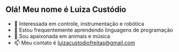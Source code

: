 ## Olá! Meu nome é Luiza Custódio

- 👀 Interessada em controle, instrumentação e robótica
- 🌱 Estou frequentemente aprendendo linguagens de programação
- 💞️ Sou apaixonada em animais e música
- 📫 Meu contato é luizacustodiofreitas@gmail.com
